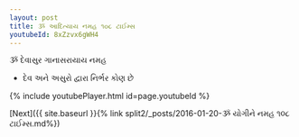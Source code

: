 ```yaml
---
layout: post
title: ૐ આદિત્યાય નમહ ૧૦૮ ટાઈમ્સ
youtubeId: 8xZzvx6gWH4
---
```

 
 
 ૐ દેવાસુર ગાનાસરાયાય નમહ  
 
 -  દેવ અને અસુરો દ્વારા નિર્ભર કોણ છે 
 
  
 
  
 
 
 
 
 
 


{% include youtubePlayer.html id=page.youtubeId %}
 
[Next]({{ site.baseurl }}{% link  split2/_posts/2016-01-20-ૐ યોગીને નમહ ૧૦૮ ટાઈમ્સ.md%})
 
